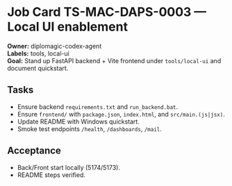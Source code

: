 # Job Card TS-MAC-DAPS-0003 — Local UI enablement

**Owner:** diplomagic-codex-agent  
**Labels:** tools, local-ui  
**Goal:** Stand up FastAPI backend + Vite frontend under `tools/local-ui` and document quickstart.

## Tasks
- Ensure backend `requirements.txt` and `run_backend.bat`.
- Ensure `frontend/` with `package.json`, `index.html`, and `src/main.(js|jsx)`.
- Update README with Windows quickstart.
- Smoke test endpoints `/health`, `/dashboards`, `/mail`.

## Acceptance
- Back/Front start locally (5174/5173).
- README steps verified.

